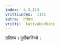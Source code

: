 ```yaml
---
index:  4.3.113
vrittiindex:  1151
sutra:  तसिश्च
vritti:  tattvabodhini 
---
```


तसिश्च। पूर्वोक्तविषये।

